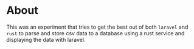 # About

This was an experiment that tries to get the best out of both `laravel` and `rust` to parse and store csv data to a database using a rust service and displaying the data with laravel.
